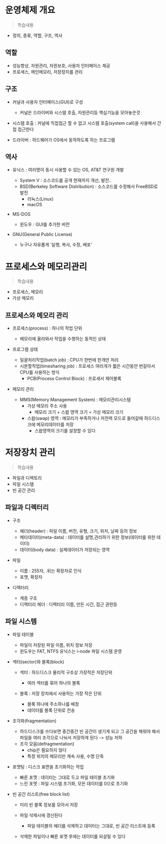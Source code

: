 # 운영체제 개요
> 학습내용
- 정의, 종류, 역할, 구조, 역사

## 역할
- 성능향상, 자원관리, 자원보호, 사용자 인터페이스 제공
- 프로세스, 메인메모리, 저장장치를 관리

## 구조
- 커널과 사용자 인터페이스(GUI)로 구성
    - 커널은 드라이버와 시스템 호출, 자원관리등 핵심기능을 모아놓은것

- 시스템 호출 : 커널에 직접접근 할 수 없고 시스템 호출(system call)을 사용해서 간접 접근한다
- 드라이버 : 하드웨어가 OS에서 동작하도록 하는 프로그램

## 역사
- 유닉스 : 여러명이 동시 사용할 수 있는 OS, AT&T 연구원 개발
    - System V : 소스코드를 공개 현재까지 개선, 발전..
    - BSD(Berkeley Software Distribution) : 소스코드를 수정해서 FreeBSD로 발전
        - 리눅스(Linux) 
        - macOS 

- MS-DOS 
    - 윈도우 : GUI를 추가한 버전
    
- GNU(General Public License)
    - 누구나 자유롭게 ‘실행, 복사, 수정, 배포’

# 프로세스와 메모리관리
> 학습내용
- 프로세스, 메모리
- 가상 메모리

## 프로세스와 메모리 관리
- 프로세스(process) : 하나의 작업 단위
    - 메모리에 올라와서 작업을 수행하는 동적인 상태

- 프로그램 상태
    - 일괄처리작업(batch job) : CPU가 한번에 한개만 처리
    - 시분할작업(timesharing job) : 프로세스 여러개가 짧은 시간동안 번갈아서 CPU를 사용하는 방식
        - PCB(Process Control Block) : 프로세서 제어블록

- 메모리 관리
    - MMS(Memory Management System) : 메모리관리시스템
        - 가상 메모리 주소 사용
            - 메모리 크기 + 스왑 영역 크기 = 가상 메모리 크기
        - 스왑(swap) 영역 : 메모리가 부족하거나 저전력 모드로 들어갈때 하드디스크에 메모리데이터를 저장
            - 스왑영역의 크기를 설정할 수 있다

# 저장장치 관리
> 학습내용
- 파일과 디렉토리
- 파일 시스템
- 빈 공간 관리

## 파일과 디렉터리
- 구조
    - 헤더(header) : 파일 이름, 버전, 유형, 크기, 위치, 날짜 등의 정보
    - 메타데이터(meta-data) : 데이터를 설명,관리하기 위한 정보(데이터를 위한 데이터)
    - 데이터(body data) : 실제데이터가 저장되는 영역

- 파일
    - 이름 : 255자, .뒤는 확장자로 인식
    - 포맷, 확장자

- 디렉터리
    - 계층 구조
    - 디렉터리 헤더 : 디렉터리 이름, 만든 시간, 접근 권한등

## 파일 시스템 
- 파일 테이블
    - 파일이 저장된 파일 이름, 위치 정보 저장
    - 윈도우는 FAT, NTFS 유닉스는 i-node 파일 시스템 운영

- 섹터(sector)와 블록(block)
    - 섹터 : 하드디스크 물리적 구조상 가장작은 저장단위
        - 여러 섹터를 묶어 하나의 블록 

    - 블록 : 저장 장치에서 사용하는 가장 작은 단위
        - 블록 하나에 주소하나를 배정
        - 데이터를 블록 단위로 전송
    
- 조각화(fragmentation)
    - 하드디스크를 쓰다보면 중간중간 빈 공간이 생기게 되고 그 공간을 채워야 해서 파일을 여러 조각으로 나눠서 저장하게 된다 -> 성능 저하
    - 조각 모음(defragmentation)
        - chip은 필요하지 않다
        - 특정 위치의 메모리만 계속 사용, 수명 단축
    
- 포맷팅 : 디스크 표면을 초기화하는 작업
    - 빠른 포맷 : 데이터는 그대로 두고 파일 테이블 초기화
    - 느린 포맷 : 파일 시스템 초기화, 모든 데이터를 0으로 초기화

- 빈 공간 리스트(free block list)
    - 미리 빈 블록 정보를 모아서 저장
    - 파일 삭제시에 갱신된다
        - 파일 테이블의 헤더를 삭제하고 데이터는 그대로, 빈 공간 리스트에 등록
    
    - 삭제한 파일이나 빠른 포맷 후에는 데이터를 되살릴 수 있다
